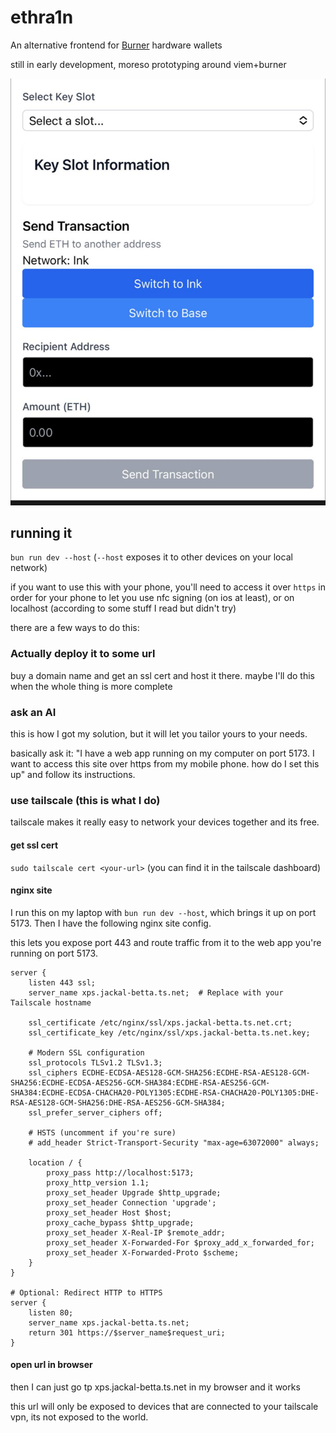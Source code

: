 # ethra1n

An alternative frontend for [Burner](https://burner.pro) hardware wallets

still in early development, moreso prototyping around viem+burner

![frontend image](ethra1n.jpg)


## running it

`bun run dev --host` (`--host` exposes it to other devices on your local network)

if you want to use this with your phone, you'll need to access it over `https` in order for your phone to let you use nfc signing (on ios at least), or on localhost (according to some stuff I read but didn't try)

there are a few ways to do this:

### Actually deploy it to some url

buy a domain name and get an ssl cert and host it there. maybe I'll do this when the whole thing is more complete

### ask an AI

this is how I got my solution, but it will let you tailor yours to your needs.

basically ask it: "I have a web app running on my computer on port 5173. I want to access this site over https from my mobile phone. how do I set this up" and follow its instructions.

### use tailscale (this is what I do)

tailscale makes it really easy to network your devices together and its free.

#### get ssl cert

`sudo tailscale cert <your-url>` (you can find it in the tailscale dashboard)

#### nginx site

I run this on my laptop with `bun run dev --host`, which brings it up on port 5173. Then I have the following nginx site config.

this lets you expose port 443 and route traffic from it to the web app you're running on port 5173.


``` nginx
server {
    listen 443 ssl;
    server_name xps.jackal-betta.ts.net;  # Replace with your Tailscale hostname

    ssl_certificate /etc/nginx/ssl/xps.jackal-betta.ts.net.crt;
    ssl_certificate_key /etc/nginx/ssl/xps.jackal-betta.ts.net.key;

    # Modern SSL configuration
    ssl_protocols TLSv1.2 TLSv1.3;
    ssl_ciphers ECDHE-ECDSA-AES128-GCM-SHA256:ECDHE-RSA-AES128-GCM-SHA256:ECDHE-ECDSA-AES256-GCM-SHA384:ECDHE-RSA-AES256-GCM-SHA384:ECDHE-ECDSA-CHACHA20-POLY1305:ECDHE-RSA-CHACHA20-POLY1305:DHE-RSA-AES128-GCM-SHA256:DHE-RSA-AES256-GCM-SHA384;
    ssl_prefer_server_ciphers off;

    # HSTS (uncomment if you're sure)
    # add_header Strict-Transport-Security "max-age=63072000" always;

    location / {
        proxy_pass http://localhost:5173;
        proxy_http_version 1.1;
        proxy_set_header Upgrade $http_upgrade;
        proxy_set_header Connection 'upgrade';
        proxy_set_header Host $host;
        proxy_cache_bypass $http_upgrade;
        proxy_set_header X-Real-IP $remote_addr;
        proxy_set_header X-Forwarded-For $proxy_add_x_forwarded_for;
        proxy_set_header X-Forwarded-Proto $scheme;
    }
}

# Optional: Redirect HTTP to HTTPS
server {
    listen 80;
    server_name xps.jackal-betta.ts.net;
    return 301 https://$server_name$request_uri;
}
```

#### open url in browser

then I can just go tp xps.jackal-betta.ts.net in my browser and it works

this url will only be exposed to devices that are connected to your tailscale vpn, its not exposed to the world.
